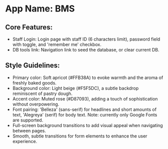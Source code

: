 # **App Name**: BMS

## Core Features:

- Staff Login: Login page with staff ID (6 characters limit), password field with toggle, and 'remember me' checkbox.
- DB tools link: Navigation link to seed the database, or clear current DB.

## Style Guidelines:

- Primary color: Soft apricot (#FFB38A) to evoke warmth and the aroma of freshly baked goods.
- Background color: Light beige (#F5F5DC), a subtle backdrop reminiscent of pastry dough.
- Accent color: Muted rose (#D87093), adding a touch of sophistication without overpowering.
- Font pairing: 'Belleza' (sans-serif) for headlines and short amounts of text, 'Alegreya' (serif) for body text. Note: currently only Google Fonts are supported.
- Full-screen background transitions to add visual appeal when navigating between pages.
- Smooth, subtle transitions for form elements to enhance the user experience.
